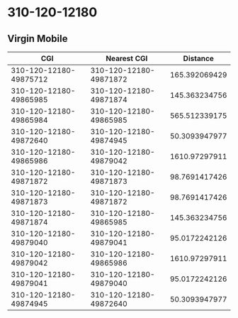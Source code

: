 # 310-120-12180
## Virgin Mobile


| CGI | Nearest CGI | Distance |
|-----|-------------|----------|
| 310-120-12180-49875712 | 310-120-12180-49871872 | 165.392069429 |
| 310-120-12180-49865985 | 310-120-12180-49871874 | 145.363234756 |
| 310-120-12180-49865984 | 310-120-12180-49865985 | 565.512339175 |
| 310-120-12180-49872640 | 310-120-12180-49874945 | 50.3093947977 |
| 310-120-12180-49865986 | 310-120-12180-49879042 | 1610.97297911 |
| 310-120-12180-49871872 | 310-120-12180-49871873 | 98.7691417426 |
| 310-120-12180-49871873 | 310-120-12180-49871872 | 98.7691417426 |
| 310-120-12180-49871874 | 310-120-12180-49865985 | 145.363234756 |
| 310-120-12180-49879040 | 310-120-12180-49879041 | 95.0172242126 |
| 310-120-12180-49879042 | 310-120-12180-49865986 | 1610.97297911 |
| 310-120-12180-49879041 | 310-120-12180-49879040 | 95.0172242126 |
| 310-120-12180-49874945 | 310-120-12180-49872640 | 50.3093947977 |
